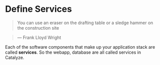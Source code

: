 # Define Services

> You can use an eraser on the drafting table or a sledge hammer on the construction site

> — Frank Lloyd Wright

Each of the software components that make up your application stack are called **services**. So the webapp, database are all called services in Catalyze.
